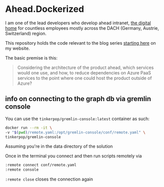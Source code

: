 # Ahead.Dockerized

I am one of the lead developers who develop ahead intranet, [the digital home](https://aheadintranet.com) for countless employees mostly across the DACH (Germany, Austrie, Switzerland) region.

This repository holds the code relevant to the blog series [starting here](https://realfiction.net/posts/depending-on-a-color/) on my website.

The basic premise is this: 

> Considering the architecture of the product ahead, which services would one use, and how, to reduce dependencies on Azure PaaS services
to the point where one could host the product outside of Azure?

## info on connecting to the graph db via gremlin console

You can use the `tinkerpop/gremlin-console:latest` container as such:

```sh
docker run --rm -it \                                                                                                                    ─╯
-v "$(pwd)/remote.yaml:/opt/gremlin-console/conf/remote.yaml" \
tinkerpop/gremlin-console
```

Assuming you're in the data directory of the solution

Once in the terminal you connect and then run scripts remotely via

```sh
:remote connect conf/remote.yaml
:remote console
```

`:remote close` closes the connection again